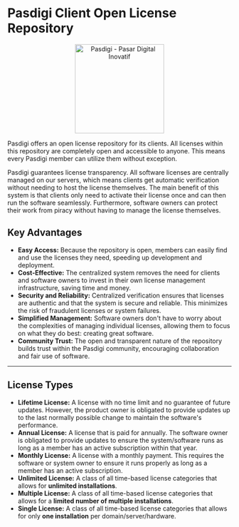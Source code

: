 <p align="center">
<h1>Pasdigi Client Open License Repository</h1>
</p>
<p align="center">
<a href="https://pasdigi.com"><img src="https://pasdigi.com/assets/img/logo.png" alt="Pasdigi - Pasar Digital Inovatif" width="200"></a>
</p>

Pasdigi offers an open license repository for its clients. All licenses within this repository are completely open and accessible to anyone. This means every Pasdigi member can utilize them without exception.

Pasdigi guarantees license transparency. All software licenses are centrally managed on our servers, which means clients get automatic verification without needing to host the license themselves. The main benefit of this system is that clients only need to activate their license once and can then run the software seamlessly. Furthermore, software owners can protect their work from piracy without having to manage the license themselves.

## Key Advantages
<ul>
<li><strong>Easy Access:</strong> Because the repository is open, members can easily find and use the licenses they need, speeding up development and deployment.</li>
<li><strong>Cost-Effective:</strong> The centralized system removes the need for clients and software owners to invest in their own license management infrastructure, saving time and money.</li>
<li><strong>Security and Reliability:</strong> Centralized verification ensures that licenses are authentic and that the system is secure and reliable. This minimizes the risk of fraudulent licenses or system failures.</li>
<li><strong>Simplified Management:</strong> Software owners don't have to worry about the complexities of managing individual licenses, allowing them to focus on what they do best: creating great software.</li>
<li><strong>Community Trust:</strong> The open and transparent nature of the repository builds trust within the Pasdigi community, encouraging collaboration and fair use of software.</li>
</ul>

---

## License Types

* **Lifetime License:** A license with no time limit and no guarantee of future updates. However, the product owner is obligated to provide updates up to the last normally possible change to maintain the software's performance.
* **Annual License:** A license that is paid for annually. The software owner is obligated to provide updates to ensure the system/software runs as long as a member has an active subscription within that year.
* **Monthly License:** A license with a monthly payment. This requires the software or system owner to ensure it runs properly as long as a member has an active subscription.
* **Unlimited License:** A class of all time-based license categories that allows for **unlimited installations**.
* **Multiple License:** A class of all time-based license categories that allows for a **limited number of multiple installations**.
* **Single License:** A class of all time-based license categories that allows for only **one installation** per domain/server/hardware.
